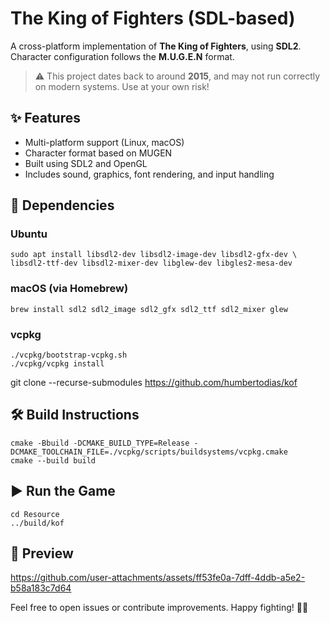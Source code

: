 # The King of Fighters (SDL-based)

A cross-platform implementation of **The King of Fighters**, using **SDL2**.  
Character configuration follows the **M.U.G.E.N** format.

> ⚠️ This project dates back to around **2015**, and may not run correctly on modern systems. Use at your own risk!


## ✨ Features

- Multi-platform support (Linux, macOS)
- Character format based on MUGEN
- Built using SDL2 and OpenGL
- Includes sound, graphics, font rendering, and input handling


## 🔧 Dependencies

### Ubuntu
```shell
sudo apt install libsdl2-dev libsdl2-image-dev libsdl2-gfx-dev \
libsdl2-ttf-dev libsdl2-mixer-dev libglew-dev libgles2-mesa-dev
```

### macOS (via Homebrew)
```shell
brew install sdl2 sdl2_image sdl2_gfx sdl2_ttf sdl2_mixer glew
```

### vcpkg
```shell
./vcpkg/bootstrap-vcpkg.sh
./vcpkg/vcpkg install
```

git clone --recurse-submodules https://github.com/humbertodias/kof

## 🛠️ Build Instructions

```shell
cmake -Bbuild -DCMAKE_BUILD_TYPE=Release -DCMAKE_TOOLCHAIN_FILE=./vcpkg/scripts/buildsystems/vcpkg.cmake
cmake --build build
```

## ▶️ Run the Game

```shell
cd Resource
../build/kof
```

## 📸 Preview


https://github.com/user-attachments/assets/ff53fe0a-7dff-4ddb-a5e2-b58a183c7d64




Feel free to open issues or contribute improvements. Happy fighting! 🥋🔥
